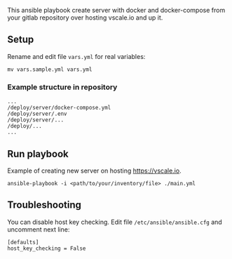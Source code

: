 This ansible playbook create server with docker and docker-compose from your gitlab repository over hosting vscale.io and up it.

## Setup

Rename and edit file `vars.yml` for real variables:

    mv vars.sample.yml vars.yml

### Example structure in repository

    ...
    /deploy/server/docker-compose.yml
    /deploy/server/.env
    /deploy/server/...
    /deploy/...
    ...

## Run playbook

Example of creating new server on hosting https://vscale.io.

    ansible-playbook -i <path/to/your/inventory/file> ./main.yml

## Troubleshooting

You can disable host key checking. Edit file `/etc/ansible/ansible.cfg` and uncomment next line:

    [defaults]
    host_key_checking = False

